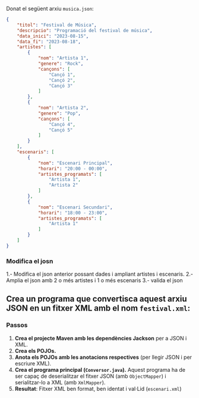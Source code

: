 Donat el següent arxiu `musica.json`:

```json
{
    "titol": "Festival de Música",
    "descripcio": "Programació del festival de música",
    "data_inici": "2023-08-15",
    "data_fi": "2023-08-18",
    "artistes": [
        {
            "nom": "Artista 1",
            "genere": "Rock",
            "cançons": [
                "Cançó 1",
                "Cançó 2",
                "Cançó 3"
            ]
        },
        {
            "nom": "Artista 2",
            "genere": "Pop",
            "cançons": [
                "Cançó 4",
                "Cançó 5"
            ]
        }
    ],
    "escenaris": [
        {
            "nom": "Escenari Principal",
            "horari": "20:00 - 00:00",
            "artistes_programats": [
                "Artista 1",
                "Artista 2"
            ]
        },
        {
            "nom": "Escenari Secundari",
            "horari": "18:00 - 23:00",
            "artistes_programats": [
                "Artista 1"
            ]
        }
    ]
}
```

### Modifica el josn

1.- Modifica el json anterior possant dades i ampliant artistes i escenaris.
2.- Amplia el json amb 2 o més artistes i 1 o més escenaris
3.- valida el json



## Crea un programa que convertisca aquest arxiu JSON en un fitxer XML amb el nom `festival.xml`:

### Passos

1. **Crea el projecte Maven amb les dependències Jackson** per a JSON i XML.
2. **Crea els POJOs.**
3. **Anota els POJOs amb les anotacions respectives** (per llegir JSON i per escriure XML).
4. **Crea el programa principal (`Conversor.java`).** Aquest programa ha de ser capaç de deserialitzar el fitxer JSON (amb `ObjectMapper`) i serialitzar-lo a XML (amb `XmlMapper`).
5. **Resultat**: Fitxer XML ben format, ben identat i val·Lid (`escenari.xml`)

